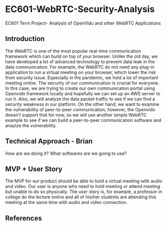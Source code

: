 # EC601-WebRTC-Security-Analysis

EC601 Term Project- Analysis of OpenVidu and other WebRTC Applications

## Introduction

The WebRTC is one of the most popular real-time communication framework which can build on top of your browser. Unlike the old day, we have developed a lot of advanced technology to prevent data leak in the data communication. For example, the WebRTC do not need any plug-in application to run a virtual meeting on your browser, which lower the risk from security issue. Especially in the pandemic, we hold a lot of important meeting online. The security of our communication is crucial for everyone. In this case, we are trying to create our own communication portal using Openvido framework locally and hopefully we can set up an AWS server to run it. Also, we will analyze the data packet traffic to see if we can find a security weakness in our platform. On the other hand, we want to examine the vulnerability of peer-to-peer communication, however, the Openvido doesn't support that for now, so we will use another simple WebRTC example to see if we can build a peer-to-peer communication software and anaylze the vulnerability.

## Technical Approach - Brian

How are we doing it? What softwares are we going to use?

## MVP + User Story

The MVP for our product should be able to hold a virtual meeting with audio and video. 
Our user is anyone who need to hold meeting or attend meeting but unable to do so physically.
The user story is, for example, a professor in college do the lecture online and all of his/her students are attending this meeting at the same time with audio and video connection.

## References
